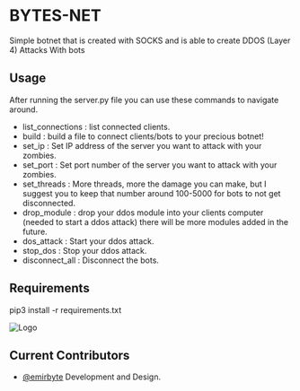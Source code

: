 
# BYTES-NET

Simple botnet that is created with SOCKS and is able to create DDOS (Layer 4) Attacks With bots
## Usage
After running the server.py file you can use these commands to navigate around.

- list_connections : list connected clients.
- build : build a file to connect clients/bots to your precious botnet!
- set_ip : Set IP address of the server you want to attack with your zombies.
- set_port : Set port number of the server you want to attack with your zombies.
- set_threads : More threads, more the damage you can make, but I suggest you to keep that number around 100-5000 for bots to not get disconnected.
- drop_module : drop your ddos module into your clients computer (needed to start a ddos attack) there will be more modules added in the future.
- dos_attack : Start your ddos attack.
- stop_dos : Stop your ddos attack.
- disconnect_all : Disconnect the bots.

  
## Requirements

pip3 install -r requirements.txt
    
![Logo](https://i.imgur.com/AnbzDRm.png)

    
## Current Contributors
- [@emirbyte](https://www.github.com/emirbyte) Development and Design.

  
